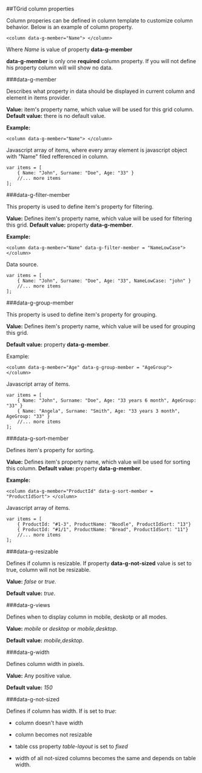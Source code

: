 ﻿##TGrid column properties

Column properies can be defined in column template to customize column behavior. Below is an example of column property.

	<column data-g-member="Name"> </column>

Where *Name* is value of property **data-g-member**

**data-g-member** is only one **required** column property. If you will not define his property column will will show no data.

###data-g-member

Describes what property in data should be displayed in current column and element in items provider.
    
**Value:** item's  property name, which value will be used for this grid column.
**Default value:** there is no default value. 	

**Example:**

	<column data-g-member="Name"> </column>
    
Javascript array of items, where every array element is javascript object with "Name" filed refferenced in column.

	var items = [
        { Name: "John", Surname: "Doe", Age: "33" }
        //... more items
	];

   


###data-g-filter-member

This property is used to define item's property for filtering.
		
**Value:** Defines item's  property name, which value will be used for filtering this grid.
**Default value:** property **data-g-member**.

**Example:**

	<column data-g-member="Name" data-g-filter-member = "NameLowCase"> </column>
    
Data source. 

	var items = [
        { Name: "John", Surname: "Doe", Age: "33", NameLowCase: "john" }
        //... more items
	];

    
###data-g-group-member

This property is used to define item's property for grouping. 

**Value:** Defines item's  property name, which value will be used for grouping this grid.

**Default value:** property **data-g-member**.
		
Example:

	<column data-g-member="Age" data-g-group-member = "AgeGroup"> </column>
Javascript array of items.

	var items = [
        { Name: "John", Surname: "Doe", Age: "33 years 6 month", AgeGroup: "33" }
		{ Name: "Angela", Surname: "Smith", Age: "33 years 3 month", AgeGroup: "33" }
        //... more items
	];

###data-g-sort-member

Defines item's property for sorting.
	
**Value:** Defines item's property name, which value will be used for sorting this column.
**Default value:** property **data-g-member**.
	
**Example:**

	<column data-g-member="ProductId" data-g-sort-member = "ProductIdSort"> </column>
Javascript array of items.

	var items = [
        { ProductId: "#1-3", ProductName: "Noodle", ProductIdSort: "13"}
		{ ProductId: "#1/1", ProductName: "Bread", ProductIdSort: "11"}
        //... more items
	];

###data-g-resizable

Defines if column is resizable. If property **data-g-not-sized** value is set to true, column will not be resizable.

**Value:** *false* or *true*.

**Default value:** *true*.


    
###data-g-views

Defines when to display column in mobile, deskotp or all modes. 

**Value:** *mobile* or *desktop* or *mobile,desktop*.

**Default value:** *mobile,desktop*.

###data-g-width

Defines column width in pixels.

**Value:** Any positive value.

**Default value:** *150*

###data-g-not-sized

Defines if column has width. If is set to *true*:

+ column doesn't have width

+ column becomes not resizable

+ table css property *table-layout* is set to *fixed*

+ width of all not-sized columns becomes the same and depends on table width.

 
